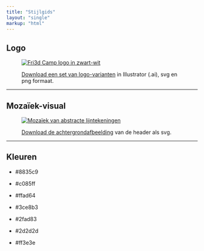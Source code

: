 ```yaml
---
title: "Stijlgids"
layout: "single"
markup: "html"
---
```

<div class="block--centered">
<h2>Logo</h2>
<figure class="figure--full">
<a href="/downloads/logo_set.zip">
<img src="/img/logo_set.png" alt="Fri3d Camp logo in zwart-wit" />
</a>
<figcaption>
<p><a href="/downloads/logo_set.zip">Download een set van logo-varianten</a> in Illustrator (.ai), svg en png formaat.</p>
</figcaption>
</figure>
</div>
<hr class="gridrule" />
<div class="block--centered">
<h2>Mozaïek-visual</h2>
<figure class="figure--full">
<a href="/img/headerimg_2024.svg">
<img src="/img/headerimg_2024.svg" alt="Mozaïek van abstracte lijntekeningen" />
</a>
<figcaption>
<p><a href="/img/headerimg_2024.svg">Download de achtergrondafbeelding</a> van de header als svg.</p>
</figcaption>
</figure>
</div>
<hr class="gridrule" />
<div class="block--centered">
<h2>Kleuren</h2>
<ul class="swatches">
	<li class="swatch swatch--clr_A">
	<p class="swatch__label">#8835c9</p>
	</li>	
	<li class="swatch swatch--clr_A_light">
	<p class="swatch__label">#c085ff</p>
	</li>
	<li class="swatch swatch swatch--clr_B">
	<p class="swatch__label">#ffad64</p>
	</li>
	<li class="swatch swatch--clr_C">
	<p class="swatch__label">#3ce8b3</p>
	</li>
	<li class="swatch swatch--clr_C_dark">
	<p class="swatch__label">#2fad83</p>
	</li>
</ul>
<ul class="swatches swatches--secondary">
	<li class="swatch swatch--clr_darkgrey">
	<p class="swatch__label">#2d2d2d</p>
	</li>	
	<li class="swatch swatch--clr_red">
	<p class="swatch__label">#ff3e3e</p>
	</li>
</ul>
</div>